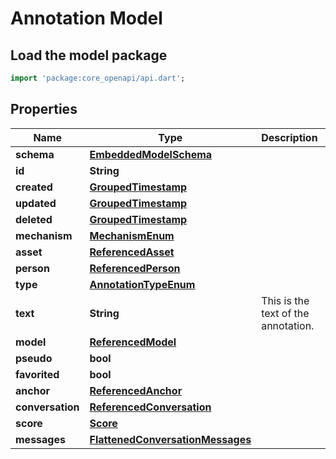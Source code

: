 # Annotation Model

## Load the model package
```dart
import 'package:core_openapi/api.dart';
```

## Properties
Name | Type | Description | Notes
------------ | ------------- | ------------- | -------------
**schema** | [**EmbeddedModelSchema**](EmbeddedModelSchema) |  | [optional] 
**id** | **String** |  | 
**created** | [**GroupedTimestamp**](GroupedTimestamp) |  | 
**updated** | [**GroupedTimestamp**](GroupedTimestamp) |  | 
**deleted** | [**GroupedTimestamp**](GroupedTimestamp) |  | [optional] 
**mechanism** | [**MechanismEnum**](MechanismEnum) |  | [optional] 
**asset** | [**ReferencedAsset**](ReferencedAsset) |  | [optional] 
**person** | [**ReferencedPerson**](ReferencedPerson) |  | [optional] 
**type** | [**AnnotationTypeEnum**](AnnotationTypeEnum) |  | 
**text** | **String** | This is the text of the annotation. | 
**model** | [**ReferencedModel**](ReferencedModel) |  | [optional] 
**pseudo** | **bool** |  | [optional] 
**favorited** | **bool** |  | [optional] 
**anchor** | [**ReferencedAnchor**](ReferencedAnchor) |  | [optional] 
**conversation** | [**ReferencedConversation**](ReferencedConversation) |  | [optional] 
**score** | [**Score**](Score) |  | [optional] 
**messages** | [**FlattenedConversationMessages**](FlattenedConversationMessages) |  | [optional] 




